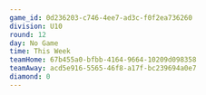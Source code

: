 ```yaml
---
game_id: 0d236203-c746-4ee7-ad3c-f0f2ea736260
division: U10
round: 12
day: No Game
time: This Week
teamHome: 67b455a0-bfbb-4164-9664-10209d098358
teamAway: acd5e916-5565-46f8-a17f-bc239694a0e7
diamond: 0
---
```

